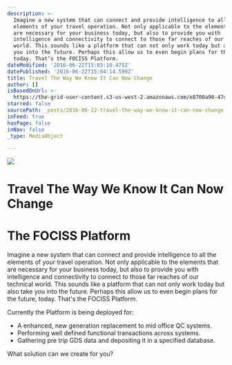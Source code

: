 ```yaml
---
description: >-
  Imagine a new system that can connect and provide intelligence to all the
  elements of your travel operation. Not only applicable to the elements that
  are necessary for your business today, but also to provide you with
  intelligence and connectivity to connect to those far reaches of our technical
  world. This sounds like a platform that can not only work today but also take
  you into the future. Perhaps this allow us to even begin plans for the future,
  today. That’s the FOCISS Platform.
dateModified: '2016-06-22T15:03:10.475Z'
datePublished: '2016-06-22T15:04:14.599Z'
title: Travel The Way We Know It Can Now Change
author: []
isBasedOnUrl: >-
  https://the-grid-user-content.s3-us-west-2.amazonaws.com/e8700a90-47da-4850-80bd-6f3e14c26498.jpg
starred: false
sourcePath: _posts/2016-06-22-travel-the-way-we-know-it-can-now-change.md
inFeed: true
hasPage: false
inNav: false
_type: MediaObject

---
```

![](https://the-grid-user-content.s3-us-west-2.amazonaws.com/e8700a90-47da-4850-80bd-6f3e14c26498.jpg)

# Travel The Way We Know It Can Now Change

# The FOCISS Platform

Imagine a new system that can connect and provide intelligence to all the elements of your travel operation. Not only applicable to the elements that are necessary for your business today, but also to provide you with intelligence and connectivity to connect to those far reaches of our technical world. This sounds like a platform that can not only work today but also take you into the future. Perhaps this allow us to even begin plans for the future, today. That's the FOCISS Platform.

Currently the Platform is being deployed for:

* A enhanced, new generation replacement to mid office QC systems.
* Performing well defined functional transactions across systems.
* Gathering pre trip GDS data and depositing it in a specified database.

What solution can we create for you?